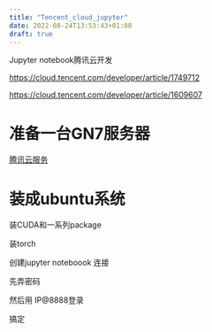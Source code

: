```yaml
---
title: "Tencent_cloud_jupyter"
date: 2022-08-24T13:53:43+01:00
draft: true
---
```


Jupyter notebook腾讯云开发

https://cloud.tencent.com/developer/article/1749712


https://cloud.tencent.com/developer/article/1609607




# 准备一台GN7服务器

[腾讯云服务](https://curl.qcloud.com/ywYsIFMs)


# 装成ubuntu系统

装CUDA和一系列package

装torch 

创建jupyter noteboook 连接

先弄密码

然后用 IP@8888登录

搞定
